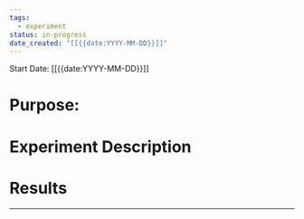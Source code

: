 ```yaml
---
tags:
  - experiment
status: in-progress
date_created: "[[{{date:YYYY-MM-DD}}]]"
---
```

Start Date: [[{{date:YYYY-MM-DD}}]]


# **Purpose:**  



# **Experiment Description** 




# **Results**


---
